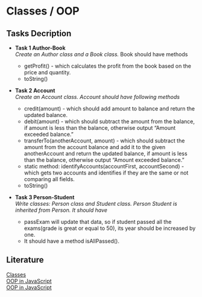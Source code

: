 # Classes / OOP 

## Tasks Decription  

* **Task 1 Author-Book**   
  *Create an Author class and a Book class.*
    Book should have methods    
    - getProfit() - which calculates the profit from the book based on the price and quantity.
    - toString()
 

* **Task 2 Account**  
  *Create an Account class. Account should have following methods*  
    - credit(amount) - which should add amount to balance and return the updated balance.
    - debit(amount) - which should subtract the amount from the balance, if amount is less than the
        balance, otherwise output “Amount exceeded balance.”
    - transferTo(anotherAccount, amount) - which should subtract the amount from the account
        balance and add it to the given anotherAccount and return the updated balance, if amount is less than the balance, otherwise output “Amount exceeded balance.”
    - static method: identifyAccounts(accountFirst, accountSecond) - which gets two accounts
        and identifies if they are the same or not comparing all fields.
    - toString()
 

 * **Task 3 Person-Student**   
   *Write classes: Person class and Student class. Person*
    *Student is inherited from Person. It should have*
    - passExam will update that data, so if student passed all the exams(grade is great or equal to
    50), its year should be increased by one.
    - It should have a method isAllPassed().


    
## Literature

[Classes](https://javascript.info/classes)    
[OOP in JavaScript](https://www.geeksforgeeks.org/introduction-object-oriented-programming-javascript/)      
[OOP in JavaScript](https://developer.mozilla.org/en-US/docs/Learn/JavaScript/Objects/Object-oriented_JS)    
